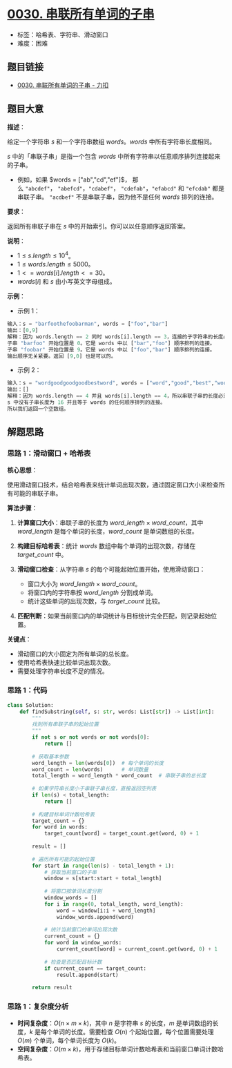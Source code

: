# [0030. 串联所有单词的子串](https://leetcode.cn/problems/substring-with-concatenation-of-all-words/)

- 标签：哈希表、字符串、滑动窗口
- 难度：困难

## 题目链接

- [0030. 串联所有单词的子串 - 力扣](https://leetcode.cn/problems/substring-with-concatenation-of-all-words/)

## 题目大意

**描述**：

给定一个字符串 $s$ 和一个字符串数组 $words$。$words$ 中所有字符串长度相同。

$s$ 中的「串联子串」是指一个包含 $words$ 中所有字符串以任意顺序排列连接起来的子串。
- 例如，如果 $words = ["ab","cd","ef"]$， 那么 `"abcdef"`， `"abefcd"`，`"cdabef"`， `"cdefab"`，`"efabcd"` 和 `"efcdab"` 都是串联子串。 `"acdbef"` 不是串联子串，因为他不是任何 $words$ 排列的连接。

**要求**：

返回所有串联子串在 $s$ 中的开始索引。你可以以任意顺序返回答案。

**说明**：

- $1 \le s.length \le 10^4$。
- $1 \le words.length \le 5000$。
- $1 <= words[i].length <= 30$。
- $words[i]$ 和 $s$ 由小写英文字母组成。

**示例**：

- 示例 1：

```python
输入：s = "barfoothefoobarman", words = ["foo","bar"]
输出：[0,9]
解释：因为 words.length == 2 同时 words[i].length == 3，连接的子字符串的长度必须为 6。
子串 "barfoo" 开始位置是 0。它是 words 中以 ["bar","foo"] 顺序排列的连接。
子串 "foobar" 开始位置是 9。它是 words 中以 ["foo","bar"] 顺序排列的连接。
输出顺序无关紧要。返回 [9,0] 也是可以的。
```

- 示例 2：

```python
输入：s = "wordgoodgoodgoodbestword", words = ["word","good","best","word"]
输出：[]
解释：因为 words.length == 4 并且 words[i].length == 4，所以串联子串的长度必须为 16。
s 中没有子串长度为 16 并且等于 words 的任何顺序排列的连接。
所以我们返回一个空数组。
```

## 解题思路

### 思路 1：滑动窗口 + 哈希表

**核心思想**：

使用滑动窗口技术，结合哈希表来统计单词出现次数，通过固定窗口大小来检查所有可能的串联子串。

**算法步骤**：

1. **计算窗口大小**：串联子串的长度为 $word\_length \times word\_count$，其中 $word\_length$ 是每个单词的长度，$word\_count$ 是单词数组的长度。

2. **构建目标哈希表**：统计 $words$ 数组中每个单词的出现次数，存储在 $target\_count$ 中。

3. **滑动窗口检查**：从字符串 $s$ 的每个可能起始位置开始，使用滑动窗口：
   - 窗口大小为 $word\_length \times word\_count$。
   - 将窗口内的字符串按 $word\_length$ 分割成单词。
   - 统计这些单词的出现次数，与 $target\_count$ 比较。

4. **匹配判断**：如果当前窗口内的单词统计与目标统计完全匹配，则记录起始位置。

**关键点**：

- 滑动窗口的大小固定为所有单词的总长度。
- 使用哈希表快速比较单词出现次数。
- 需要处理字符串长度不足的情况。

### 思路 1：代码

```python
class Solution:
    def findSubstring(self, s: str, words: List[str]) -> List[int]:
        """
        找到所有串联子串的起始位置
        """
        if not s or not words or not words[0]:
            return []
        
        # 获取基本参数
        word_length = len(words[0])  # 每个单词的长度
        word_count = len(words)      # 单词数量
        total_length = word_length * word_count  # 串联子串的总长度
        
        # 如果字符串长度小于串联子串长度，直接返回空列表
        if len(s) < total_length:
            return []
        
        # 构建目标单词计数哈希表
        target_count = {}
        for word in words:
            target_count[word] = target_count.get(word, 0) + 1
        
        result = []
        
        # 遍历所有可能的起始位置
        for start in range(len(s) - total_length + 1):
            # 获取当前窗口的子串
            window = s[start:start + total_length]
            
            # 将窗口按单词长度分割
            window_words = []
            for i in range(0, total_length, word_length):
                word = window[i:i + word_length]
                window_words.append(word)
            
            # 统计当前窗口的单词出现次数
            current_count = {}
            for word in window_words:
                current_count[word] = current_count.get(word, 0) + 1
            
            # 检查是否匹配目标计数
            if current_count == target_count:
                result.append(start)
        
        return result
```

### 思路 1：复杂度分析

- **时间复杂度**：$O(n \times m \times k)$，其中 $n$ 是字符串 $s$ 的长度，$m$ 是单词数组的长度，$k$ 是每个单词的长度。需要检查 $O(n)$ 个起始位置，每个位置需要处理 $O(m)$ 个单词，每个单词长度为 $O(k)$。
- **空间复杂度**：$O(m \times k)$，用于存储目标单词计数哈希表和当前窗口单词计数哈希表。
